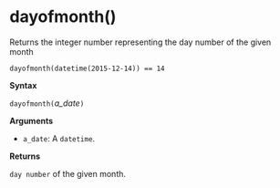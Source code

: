 # dayofmonth()

Returns the integer number representing the day number of the given month

    dayofmonth(datetime(2015-12-14)) == 14

**Syntax**

`dayofmonth(`*a_date*`)`

**Arguments**

* `a_date`: A `datetime`.

**Returns**

`day number` of the given month.